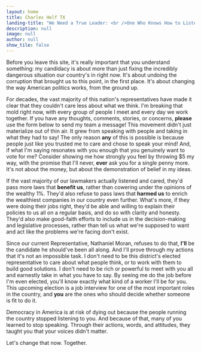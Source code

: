 ```yaml
---
layout: home
title: Charles Helf TX
landing-title: "We Need a True Leader: <br />One Who Knows How to Listen"
description: null
image: null
author: null
show_tile: false
---
```


Before you leave this site, it's really important that you understand something: my candidacy is about more than just fixing the incredibly dangerous situation our country's in right now. It's about undoing the corruption that brought us to this point, in the first place. It's about changing the way American politics works, from the ground up.

For decades, the vast majority of this nation's representatives have made it clear that they couldn't care less about what we think. I'm breaking that mold right now, with every group of people I meet and every day we work together. If you have any thoughts, comments, stories, or concerns, <b>please</b> use the form below to send my team a message! This movement didn't just materialize out of thin air. It grew from speaking with people and taking in what they had to say! The only reason <b>any</b> of this is possible is because people just like you trusted me to care and chose to speak your mind! And, if what I'm saying resonates with you enough that you genuinely want to vote for me? Consider showing me how strongly you feel by throwing $5 my way, with the promise that I'll never, <b>ever</b> ask you for a single penny more. It's not about the money, but about the demonstration of belief in my ideas.

If the vast majority of our lawmakers actually listened and cared, they'd pass more laws that <b>benefit us</b>, rather than cowering under the opinions of the wealthy 1%. They'd also refuse to pass laws that <b>harmed us</b> to enrich the wealthiest companies in our country even further. What's more, if they were doing their jobs right, they'd be able and willing to explain their policies to us all on a regular basis, and do so with clarity and honesty. They'd also make good-faith efforts to include us in the decision-making and legislative processes, rather than tell us what we're supposed to want and act like the problems we're facing don't exist.

Since our current Representative, Nathaniel Moran, refuses to do that, <b>I'll</b> be the candidate he should've been all along. And I'll prove through my actions that it's not an impossible task. I don't need to be this district's elected representative to care about what people think, or to work with them to build good solutions. I don't need to be rich or powerful to meet with you all and earnestly take in what you have to say. By seeing me do the job before I'm even elected, you'll know exactly what kind of a worker I'll be for you. This upcoming election is a job interview for one of the most important roles in the country, and <b>you</b> are the ones who should decide whether someone is fit to do it.

Democracy in America is at risk of dying out because the people running the country stopped listening to you. And because of that, many of you learned to stop speaking. Through their actions, words, and attitudes, they taught you that your voices didn't matter.

Let's change that now. Together.
